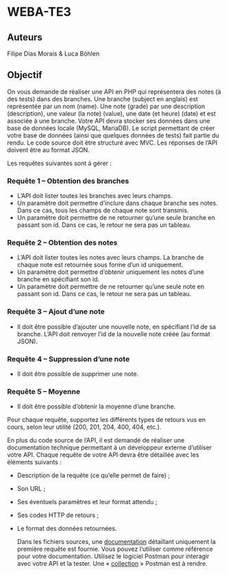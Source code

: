 # WEBA-TE3

## Auteurs

Filipe Dias Morais & Luca Böhlen

## Objectif

On vous demande de réaliser une API en PHP qui représentera des notes (à des tests)
dans des branches.
Une branche (subject en anglais) est représentée par un nom (name). Une note (grade)
par une description (description), une valeur (la note) (value), une date (et heure) (date)
et est associée à une branche.
Votre API devra stocker ses données dans une base de données locale (MySQL, MariaDB).
Le script permettant de créer votre base de données (ainsi que quelques données de
tests) fait partie du rendu.
Le code source doit être structuré avec MVC. Les réponses de l’API doivent être au
format JSON.

Les requêtes suivantes sont à gérer :

### Requête 1 – Obtention des branches

- L’API doit lister toutes les branches avec leurs champs.
- Un paramètre doit permettre d’inclure dans chaque branche ses notes. Dans ce
  cas, tous les champs de chaque note sont transmis.
- Un paramètre doit permettre de ne retourner qu’une seule branche en passant son
  id. Dans ce cas, le retour ne sera pas un tableau.

### Requête 2 – Obtention des notes

- L’API doit lister toutes les notes avec leurs champs. La branche de chaque note est
  retournée sous forme d’un id uniquement.
- Un paramètre doit permettre d’obtenir uniquement les notes d’une branche en
  spécifiant son id.
- Un paramètre doit permettre de ne retourner qu’une seule note en passant son id.
  Dans ce cas, le retour ne sera pas un tableau.

### Requête 3 – Ajout d’une note

- Il doit être possible d’ajouter une nouvelle note, en spécifiant l’id de sa branche.
  L’API doit renvoyer l’id de la nouvelle note créée (au format JSON).

### Requête 4 – Suppression d’une note

- Il doit être possible de supprimer une note.

### Requête 5 – Moyenne

- Il doit être possible d’obtenir la moyenne d’une branche.

Pour chaque requête, supportez les différents types de retours vus en cours, selon leur utilité (200, 201, 204, 400,
404, etc.).

En plus du code source de l’API, il est demandé de réaliser une documentation technique
permettant à un développeur externe d’utiliser votre API. Chaque requête de votre API
devra être détaillée avec les éléments suivants :

- Description de la requête (ce qu’elle permet de faire) ;
- Son URL ;
- Ses éventuels paramètres et leur format attendu ;
- Ses codes HTTP de retours ;
- Le format des données retournées.

  Dans les fichiers sources, une [documentation](Documentation/documentation.md) détaillant uniquement la première
  requête
  est fournie. Vous pouvez l’utiliser comme référence pour votre documentation.
  Utilisez le logiciel Postman pour interagir avec votre API et la tester. Une
  « [collection](Tests/WEBA-TE3.postman_collection.json) »
  Postman est à rendre.
